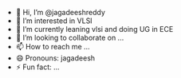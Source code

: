 - 👋 Hi, I’m @jagadeeshreddy
- 👀 I’m interested in VLSI
- 🌱 I’m currently leaning vlsi and doing UG in ECE
- 💞️ I’m looking to collaborate on ...
- 📫 How to reach me ...
- 😄 Pronouns: jagadeesh
- ⚡ Fun fact: ...

<!---
jagadeeshreddy4881/jagadeeshreddy4881 is a ✨ special ✨ repository because its `README.md` (this file) appears on your GitHub profile.
You can click the Preview link to take a look at your changes.
--->
